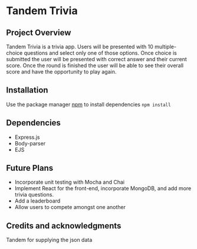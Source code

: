 # Tandem Trivia

## Project Overview
Tandem Trivia is a trivia app. Users will be presented with 10 multiple-choice questions and select only one of those options. Once choice is submitted the user will be presented with correct answer and their current score. Once the round is finished the user will be able to see their overall score and have the opportunity to play again.

## Installation
Use the package manager [npm](https://docs.npmjs.com/cli/v6/commands/npm-install) to install dependencies
`npm install`

## Dependencies
- Express.js
- Body-parser
- EJS


## Future Plans
- Incorporate unit testing with Mocha and Chai
- Implement React for the front-end, incorporate MongoDB, and add more trivia questions.
- Add a leaderboard 
- Allow users to compete amongst one another

## Credits and acknowledgments
Tandem for supplying the json data